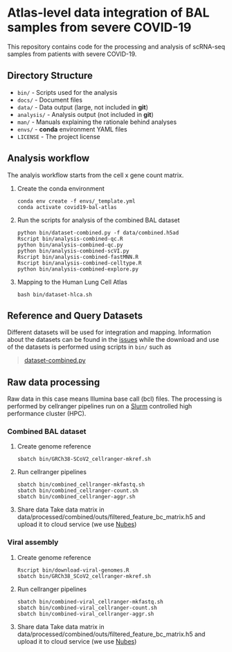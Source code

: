 # Atlas-level data integration of BAL samples from severe COVID-19

This repository contains code for the processing and analysis of scRNA-seq samples from patients with severe COVID-19.

## Directory Structure

* `bin/` - Scripts used for the analysis
* `docs/` - Document files
* `data/` - Data output (large, not included in **git**)
* `analysis/` - Analysis output (not included in **git**)
* `man/` - Manuals explaining the rationale behind analyses
* `envs/` - **conda** environment YAML files
* `LICENSE` - The project license

## Analysis workflow

The analyis workflow starts from the cell x gene count matrix.

1. Create the conda environment
   ```
   conda env create -f envs/_template.yml
   conda activate covid19-bal-atlas
   ```
1. Run the scripts for analysis of the combined BAL dataset
   ```
   python bin/dataset-combined.py -f data/combined.h5ad
   Rscript bin/analysis-combined-qc.R
   python bin/analysis-combined-qc.py
   python bin/analysis-combined-scVI.py
   Rscript bin/analysis-combined-fastMNN.R
   Rscript bin/analysis-combined-celltype.R
   python bin/analysis-combined-explore.py
   ```
1. Mapping to the Human Lung Cell Atlas
   ```
   bash bin/dataset-hlca.sh
   ```
## Reference and Query Datasets

Different datasets will be used for integration and mapping. Information about the datasets can be found in the [issues](https://github.com/saliba-lab/covid19-bal-atlas-integration/issues) while the download and use of the datasets is performed using scripts in `bin/` such as
> [dataset-combined.py](https://github.com/OliverDietrich/covid19.atlas/blob/main/bin/dataset-combined.py)

## Raw data processing

Raw data in this case means Illumina base call (bcl) files. The processing is performed by cellranger pipelines run on a [Slurm](https://slurm.schedmd.com/overview.html) controlled high performance cluster (HPC).

### Combined BAL dataset

1. Create genome reference
   ```
   sbatch bin/GRCh38-SCoV2_cellranger-mkref.sh
   ```
1. Run cellranger pipelines
   ```
   sbatch bin/combined_cellranger-mkfastq.sh
   sbatch bin/combined_cellranger-count.sh
   sbatch bin/combined_cellranger-aggr.sh
   ```
1. Share data
   Take data matrix in data/processed/combined/outs/filtered_feature_bc_matrix.h5 and upload it to cloud service (we use [Nubes](https://nubes.helmholtz-berlin.de))
   
### Viral assembly

1. Create genome reference
   ```
   Rscript bin/download-viral-genomes.R
   sbatch bin/GRCh38_SCoV2_cellranger-mkref.sh
   ```
1. Run cellranger pipelines
   ```
   sbatch bin/combined-viral_cellranger-mkfastq.sh
   sbatch bin/combined-viral_cellranger-count.sh
   sbatch bin/combined-viral_cellranger-aggr.sh
   ```
1. Share data
   Take data matrix in data/processed/combined/outs/filtered_feature_bc_matrix.h5 and upload it to cloud service (we use [Nubes](https://nubes.helmholtz-berlin.de))
